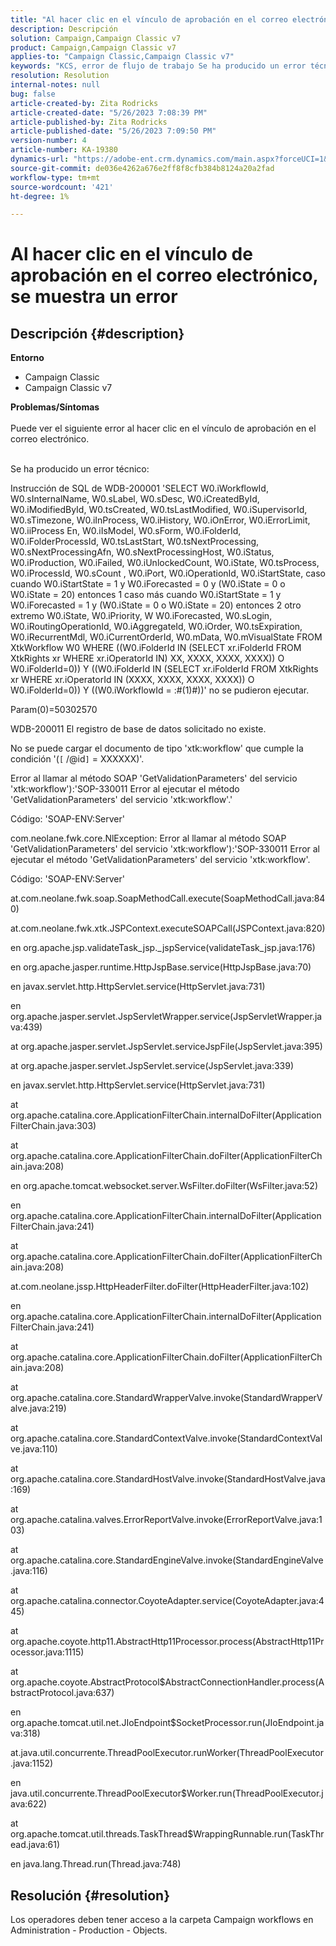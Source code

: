 ```yaml
---
title: "Al hacer clic en el vínculo de aprobación en el correo electrónico, se muestra un error"
description: Descripción
solution: Campaign,Campaign Classic v7
product: Campaign,Campaign Classic v7
applies-to: "Campaign Classic,Campaign Classic v7"
keywords: "KCS, error de flujo de trabajo Se ha producido un error técnico"
resolution: Resolution
internal-notes: null
bug: false
article-created-by: Zita Rodricks
article-created-date: "5/26/2023 7:08:39 PM"
article-published-by: Zita Rodricks
article-published-date: "5/26/2023 7:09:50 PM"
version-number: 4
article-number: KA-19380
dynamics-url: "https://adobe-ent.crm.dynamics.com/main.aspx?forceUCI=1&pagetype=entityrecord&etn=knowledgearticle&id=9520e7b5-f8fb-ed11-8849-6045bd0063aa"
source-git-commit: de036e4262a676e2ff8f8cfb384b8124a20a2fad
workflow-type: tm+mt
source-wordcount: '421'
ht-degree: 1%

---
```


# Al hacer clic en el vínculo de aprobación en el correo electrónico, se muestra un error

## Descripción {#description}

<b>Entorno</b>
- Campaign Classic
- Campaign Classic v7



<b>Problemas/Síntomas</b><br><br>Puede ver el siguiente error al hacer clic en el vínculo de aprobación en el correo electrónico.<br><br>


Se ha producido un error técnico:

Instrucción de SQL de WDB-200001 &#39;SELECT W0.iWorkflowId, W0.sInternalName, W0.sLabel, W0.sDesc, W0.iCreatedById, W0.iModifiedById, W0.tsCreated, W0.tsLastModified, W0.iSupervisorId, W0.sTimezone, W0.iInProcess, W0.iHistory, W0.iOnError, W0.iErrorLimit, W0.iiProcess En, W0.iIsModel, W0.sForm, W0.iFolderId, W0.iFolderProcessId, W0.tsLastStart, W0.tsNextProcessing, W0.sNextProcessingAfn, W0.sNextProcessingHost, W0.iStatus, W0.iProduction, W0.iFailed, W0.iUnlockedCount, W0.iState, W0.tsProcess, W0.iProcessId, W0.sCount , W0.iPort, W0.iOperationId, W0.iStartState, caso cuando W0.iStartState = 1 y W0.iForecasted = 0 y (W0.iState = 0 o W0.iState = 20) entonces 1 caso más cuando W0.iStartState = 1 y W0.iForecasted = 1 y (W0.iState = 0 o W0.iState = 20) entonces 2 otro extremo W0.iState, W0.iPriority, W W0.iForecasted, W0.sLogin, W0.iRoutingOperationId, W0.iAggregateId, W0.iOrder, W0.tsExpiration, W0.iRecurrentMdl, W0.iCurrentOrderId, W0.mData, W0.mVisualState FROM XtkWorkflow W0 WHERE ((W0.iFolderId IN (SELECT xr.iFolderId FROM XtkRights xr WHERE xr.iOperatorId IN) XX, XXXX, XXXX, XXXX)) O W0.iFolderId=0)) Y ((W0.iFolderId IN (SELECT xr.iFolderId FROM XtkRights xr WHERE xr.iOperatorId IN (XXXX, XXXX, XXXX, XXXX)) O W0.iFolderId=0)) Y ((W0.iWorkflowId = :#(1)#))&#39; no se pudieron ejecutar.

Param(0)=50302570



WDB-200011 El registro de base de datos solicitado no existe.

No se puede cargar el documento de tipo &#39;xtk:workflow&#39; que cumple la condición &#39;(`[` /@id`]`  = XXXXXX)&#39;.



Error al llamar al método SOAP &#39;GetValidationParameters&#39; del servicio &#39;xtk:workflow&#39;):&#39;SOP-330011 Error al ejecutar el método &#39;GetValidationParameters&#39; del servicio &#39;xtk:workflow&#39;.&#39;



Código: &#39;SOAP-ENV:Server&#39;

com.neolane.fwk.core.NlException: Error al llamar al método SOAP &#39;GetValidationParameters&#39; del servicio &#39;xtk:workflow&#39;):&#39;SOP-330011 Error al ejecutar el método &#39;GetValidationParameters&#39; del servicio &#39;xtk:workflow&#39;.

Código: &#39;SOAP-ENV:Server&#39;

at.com.neolane.fwk.soap.SoapMethodCall.execute(SoapMethodCall.java:840)

at.com.neolane.fwk.xtk.JSPContext.executeSOAPCall(JSPContext.java:820)

en org.apache.jsp.validateTask_jsp._jspService(validateTask_jsp.java:176)

en org.apache.jasper.runtime.HttpJspBase.service(HttpJspBase.java:70)

en javax.servlet.http.HttpServlet.service(HttpServlet.java:731)

en org.apache.jasper.servlet.JspServletWrapper.service(JspServletWrapper.java:439)

at org.apache.jasper.servlet.JspServlet.serviceJspFile(JspServlet.java:395)

at org.apache.jasper.servlet.JspServlet.service(JspServlet.java:339)

en javax.servlet.http.HttpServlet.service(HttpServlet.java:731)

at org.apache.catalina.core.ApplicationFilterChain.internalDoFilter(ApplicationFilterChain.java:303)

at org.apache.catalina.core.ApplicationFilterChain.doFilter(ApplicationFilterChain.java:208)

en org.apache.tomcat.websocket.server.WsFilter.doFilter(WsFilter.java:52)

en org.apache.catalina.core.ApplicationFilterChain.internalDoFilter(ApplicationFilterChain.java:241)

at org.apache.catalina.core.ApplicationFilterChain.doFilter(ApplicationFilterChain.java:208)

at.com.neolane.jssp.HttpHeaderFilter.doFilter(HttpHeaderFilter.java:102)

en org.apache.catalina.core.ApplicationFilterChain.internalDoFilter(ApplicationFilterChain.java:241)

at org.apache.catalina.core.ApplicationFilterChain.doFilter(ApplicationFilterChain.java:208)

at org.apache.catalina.core.StandardWrapperValve.invoke(StandardWrapperValve.java:219)

at org.apache.catalina.core.StandardContextValve.invoke(StandardContextValve.java:110)

at org.apache.catalina.core.StandardHostValve.invoke(StandardHostValve.java:169)

at org.apache.catalina.valves.ErrorReportValve.invoke(ErrorReportValve.java:103)

at org.apache.catalina.core.StandardEngineValve.invoke(StandardEngineValve.java:116)

at org.apache.catalina.connector.CoyoteAdapter.service(CoyoteAdapter.java:445)

at org.apache.coyote.http11.AbstractHttp11Processor.process(AbstractHttp11Processor.java:1115)

at org.apache.coyote.AbstractProtocol$AbstractConnectionHandler.process(AbstractProtocol.java:637)

en org.apache.tomcat.util.net.JIoEndpoint$SocketProcessor.run(JIoEndpoint.java:318)

at.java.util.concurrente.ThreadPoolExecutor.runWorker(ThreadPoolExecutor.java:1152)

en java.util.concurrente.ThreadPoolExecutor$Worker.run(ThreadPoolExecutor.java:622)

at org.apache.tomcat.util.threads.TaskThread$WrappingRunnable.run(TaskThread.java:61)

en java.lang.Thread.run(Thread.java:748)


## Resolución {#resolution}


Los operadores deben tener acceso a la carpeta Campaign workflows en Administration - Production - Objects.

